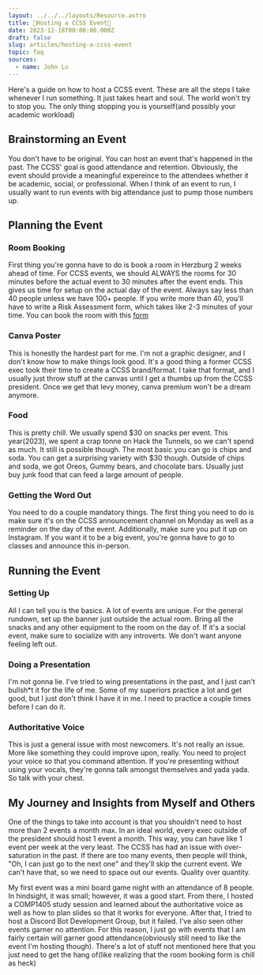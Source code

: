 ```yaml
---
layout: ../../../layouts/Resource.astro
title: 🎉Hosting a CCSS Event🎉
date: 2023-12-18T00:00:00.000Z
draft: false
slug: articles/hosting-a-ccss-event
topic: faq
sources:
  - name: John Lu
---
```


Here's a guide on how to host a CCSS event. These are all the steps I take whenever I run something. It just takes heart and soul. The world won't try to stop you. The only thing stopping you is yourself(and possibly your academic workload)

## Brainstorming an Event

You don't have to be original. You can host an event that's happened in the past. The CCSS' goal is good attendance and retention. Obviously, the event should provide a meaningful expereince to the attendees whether it be academic, social, or professional. When I think of an event to run, I usually want to run events with big attendance just to pump those numbers up.

## Planning the Event

### Room Booking

First thing you're gonna have to do is book a room in Herzburg 2 weeks ahead of time. For CCSS events, we should ALWAYS the rooms for 30 minutes before the actual event to 30 minutes after the event ends. This gives us time for setup on the actual day of the event. Always say less than 40 people unless we have 100+ people. If you write more than 40, you'll have to write a Risk Assessment form, which takes like 2-3 minutes of your time. You can book the room with this [form](https://carleton.ca/scs/student-clubs-and-societies-room-booking-request-form/)

### Canva Poster

This is honestly the hardest part for me. I'm not a graphic designer, and I don't know how to make things look good. It's a good thing a former CCSS exec took their time to create a CCSS brand/format. I take that format, and I usually just throw stuff at the canvas until I get a thumbs up from the CCSS president. Once we get that levy money, canva premium won't be a dream anymore.

### Food

This is pretty chill. We usually spend $30 on snacks per event. This year(2023), we spent a crap tonne on Hack the Tunnels, so we can't spend as much. It still is possible though. The most basic you can go is chips and soda. You can get a surprising variety with $30 though. Outside of chips and soda, we got Oreos, Gummy bears, and chocolate bars. Usually just buy junk food that can feed a large amount of people.

### Getting the Word Out

You need to do a couple mandatory things. The first thing you need to do is make sure it's on the CCSS announcement channel on Monday as well as a reminder on the day of the event. Additionally, make sure you put it up on Instagram. If you want it to be a big event, you're gonna have to go to classes and announce this in-person.

## Running the Event

### Setting Up

All I can tell you is the basics. A lot of events are unique. For the general rundown, set up the banner just outside the actual room. Bring all the snacks and any other equipment to the room on the day of. If it's a social event, make sure to socialize with any introverts. We don't want anyone feeling left out.

### Doing a Presentation

I'm not gonna lie. I've tried to wing presentations in the past, and I just can't bullsh\*t it for the life of me. Some of my superiors practice a lot and get good, but I just don't think I have it in me. I need to practice a couple times before I can do it.

### Authoritative Voice

This is just a general issue with most newcomers. It's not really an issue. More like something they could improve upon, really. You need to project your voice so that you command attention. If you're presenting without using your vocals, they're gonna talk amongst themselves and yada yada. So talk with your chest.

## My Journey and Insights from Myself and Others

One of the things to take into account is that you shouldn't need to host more than 2 events a month max. In an ideal world, every exec outside of the president should host 1 event a month. This way, you can have like 1 event per week at the very least. The CCSS has had an issue with over-saturation in the past. If there are too many events, then people will think, "Oh, I can just go to the next one" and they'll skip the current event. We can't have that, so we need to space out our events. Quality over quantity.

My first event was a mini board game night with an attendance of 8 people. In hindsight, it was small; however, it was a good start. From there, I hosted a COMP1405 study session and learned about the authoritative voice as well as how to plan slides so that it works for everyone. After that, I tried to host a Discord Bot Development Group, but it failed. I've also seen other events garner no attention. For this reason, I just go with events that I am fairly certain will garner good attendance(obviously still need to like the event I'm hosting though). There's a lot of stuff not mentioned here that you just need to get the hang of(like realizing that the room booking form is chill as heck)
